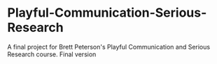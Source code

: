 # Playful-Communication-Serious-Research

A final project for Brett Peterson's Playful Communication and Serious Research course. Final version 
